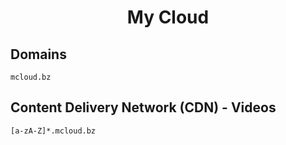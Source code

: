 <h1 align="center">My Cloud</h1>

## Domains

```
mcloud.bz
```

## Content Delivery Network (CDN) - Videos

```
[a-zA-Z]*.mcloud.bz
```

